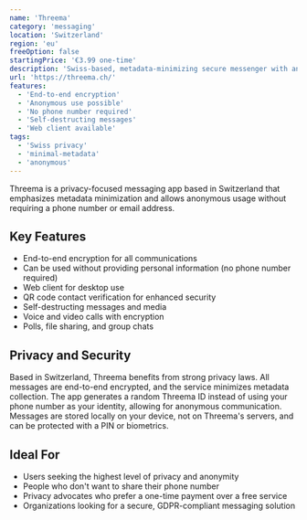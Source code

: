 ```yaml
---
name: 'Threema'
category: 'messaging'
location: 'Switzerland'
region: 'eu'
freeOption: false
startingPrice: '€3.99 one-time'
description: 'Swiss-based, metadata-minimizing secure messenger with anonymous usage options.'
url: 'https://threema.ch/'
features:
  - 'End-to-end encryption'
  - 'Anonymous use possible'
  - 'No phone number required'
  - 'Self-destructing messages'
  - 'Web client available'
tags:
  - 'Swiss privacy'
  - 'minimal-metadata'
  - 'anonymous'
---
```


Threema is a privacy-focused messaging app based in Switzerland that emphasizes metadata minimization and allows anonymous usage without requiring a phone number or email address.

## Key Features

- End-to-end encryption for all communications
- Can be used without providing personal information (no phone number required)
- Web client for desktop use
- QR code contact verification for enhanced security
- Self-destructing messages and media
- Voice and video calls with encryption
- Polls, file sharing, and group chats

## Privacy and Security

Based in Switzerland, Threema benefits from strong privacy laws. All messages are end-to-end encrypted, and the service minimizes metadata collection. The app generates a random Threema ID instead of using your phone number as your identity, allowing for anonymous communication. Messages are stored locally on your device, not on Threema's servers, and can be protected with a PIN or biometrics.

## Ideal For

- Users seeking the highest level of privacy and anonymity
- People who don't want to share their phone number
- Privacy advocates who prefer a one-time payment over a free service
- Organizations looking for a secure, GDPR-compliant messaging solution